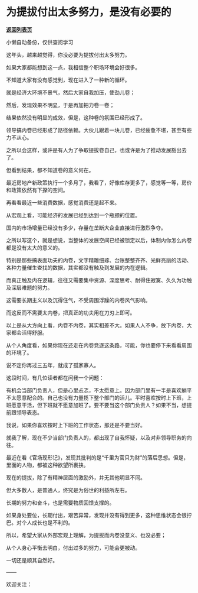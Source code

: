 # 为提拔付出太多努力，是没有必要的

[**返回列表页**](/gzh/费曼的小茶馆)

小懒自动备份，仅供查阅学习

这年头，越来越觉得，你没必要为提拔付出太多努力。

  

如果大家都能想到这一点，我相信整个职场环境会好很多。

  

不知道大家有没有感觉到，现在进入了一种新的循环。

  

就是经济大环境不景气，然后大家自我加压，使劲儿卷；

  

然后，发现效果不明显，于是再加把力卷一卷；

  

结果依然没有明显的成效，但是，这种卷的氛围已经形成了。

  

领导搞内卷已经形成了路径依赖。大伙儿跟着一块儿卷，已经疲惫不堪，甚至有些力不从心。

  

之所以会这样，或许是有人为了争取提拔卷自己，也或许是为了推动发展豁出去了。

  

但看到结果，都不知道卷的意义何在。

  

最近房地产新政策执行一个多月了，我看了，好像库存更多了，感觉等一等，房价和政策依然有下探的空间。

  

再看看最近一些消费数据，感觉消费还是起不来。

  

从宏观上看，可能经济的发展已经到达到一个瓶颈的位置。

  

国内的市场增量已经没有多少，存量在垄断大企业直接进行激烈争夺。

  

之所以写这个，就是想说，当整体的发展空间已经被锁定以后，体制内你怎么内卷都是没有太大的意义的。

  

特别是那些搞表面功夫的内卷，文字精雕细琢、台账整整齐齐、光鲜亮丽的活动、各种力量催生查找的数据，其实都没有触及到发展的内在逻辑。

  

而真正触及内在逻辑，往往又需要集中资源、深度思考、耐得住寂寞、久久为功触及深层难题的努力。

  

这需要长期主义以及沉得住气，不受周围浮躁的内卷风气影响。

  

而这反而不需要太内卷，把真正的功夫用在刀刃上即可。

  

以上是从大方向上看，内卷不内卷，其实相差不大。如果人人不争，放下内卷，大家都会活得舒服。

  

从个人角度看，如果你现在还走在内卷竞逐这条路，可能，你也要停下来看看周围的环境了。

  

说不定你再过三五年，就成了孤家寡人。

  

这段时间，有几位读者都在问我一个问题：

  

有机会当部门负责人，但是心里忐忑，不太愿意上。因为部门里有一半是喜欢躺平不太愿意配合的。自己也没有力量揽下整个部门的活儿。平时喜欢按时上下班，上班愿意干活，但下班就不愿意加班了。要不要当这个部门负责人？如果不当，想提前跟领导表态。

  

我说，如果你喜欢按时上下班的工作状态，那还是不要当好。

  

就我了解，现在不少当部门负责人的，都出现了自我怀疑，以及对非领导职务的向往。

  

最近在看《官场现形记》，发现其批判的是“千里为官只为财”的落后思想。但是，里面的人物，都被这种欲望所裹挟。

  

现在的提拔，除了有精神层面的激励外，并无其他明显不同。

  

但大多数人，是普通人，终究是为俗世的利益所左右。

  

长期的努力和奋斗，也是需要物质回馈支撑的。

  

如果身处要位，长期付出，艰苦异常，发现并没有得到更多，这种思维状态会很拧巴。对个人成长也是不利的。

  

所以，希望大家从外部宏观上理解，为提拔而内卷没意义、也没必要；

  

从个人身心平衡去明白，付出过多的努力，可能会更被动。

  

一切还是顺其自然好。

——

欢迎关注：

  

